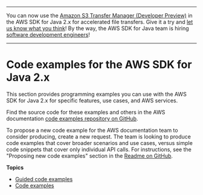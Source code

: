 --------

You can now use the [Amazon S3 Transfer Manager \(Developer Preview\)](https://bit.ly/2WQebiP) in the AWS SDK for Java 2\.x for accelerated file transfers\. Give it a try and [let us know what you think](https://bit.ly/3zT1YYM)\! By the way, the AWS SDK for Java team is hiring [software development engineers](https://github.com/aws/aws-sdk-java-v2/issues/3156)\!

--------

# Code examples for the AWS SDK for Java 2\.x<a name="examples"></a>

This section provides programming examples you can use with the AWS SDK for Java 2\.x for specific features, use cases, and AWS services\.

Find the source code for these examples and others in the AWS documentation [code examples repository on GitHub](https://github.com/awsdocs/aws-doc-sdk-examples)\.

To propose a new code example for the AWS documentation team to consider producing, create a new request\. The team is looking to produce code examples that cover broader scenarios and use cases, versus simple code snippets that cover only individual API calls\. For instructions, see the "Proposing new code examples" section in the [Readme on GitHub](https://github.com/awsdocs/aws-doc-sdk-examples/blob/master/README.rst)\.

**Topics**
+ [Guided code examples](examples-guided.md)
+ [Code examples](java_code_examples.md)